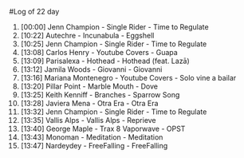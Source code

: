 #Log of 22 day

1. [00:00] Jenn Champion - Single Rider - Time to Regulate
1. [10:22] Autechre - Incunabula - Eggshell
1. [10:25] Jenn Champion - Single Rider - Time to Regulate
1. [13:08] Carlos Henry - Youtube Covers - Guapa
1. [13:09] Parisalexa - Hothead - Hothead (feat. Lazā)
1. [13:12] Jamila Woods - Giovanni - Giovanni
1. [13:16] Mariana Montenegro - Youtube Covers - Solo vine a bailar
1. [13:20] Pillar Point - Marble Mouth - Dove
1. [13:25] Keith Kenniff - Branches - Sparrow Song
1. [13:28] Javiera Mena - Otra Era - Otra Era
1. [13:32] Jenn Champion - Single Rider - Time to Regulate
1. [13:35] Vallis Alps - Vallis Alps - Reprieve
1. [13:40] George Maple - Trax 8 Vaporwave - OPST
1. [13:43] Monoman - Meditation - Meditation
1. [13:47] Nardeydey - FreeFalling - FreeFalling
